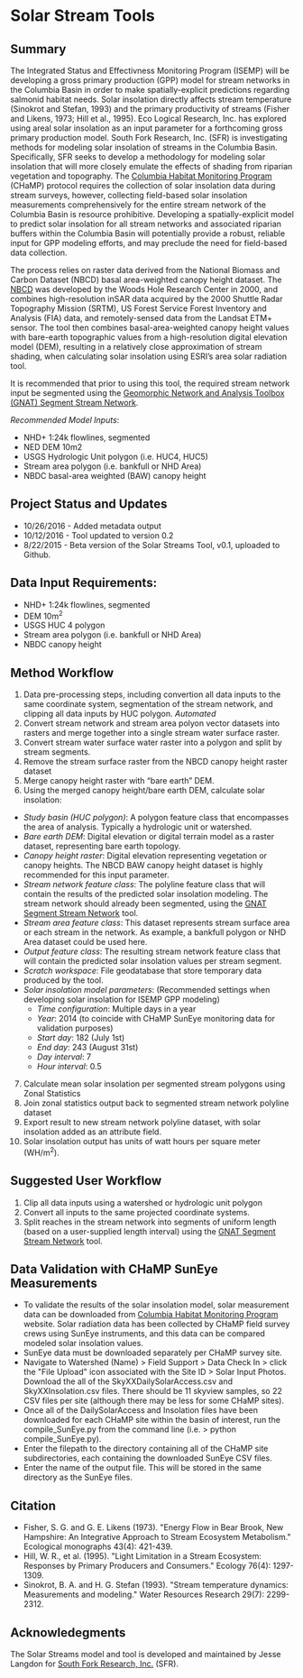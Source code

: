 # Solar Stream Tools

## Summary
The Integrated Status and Effectivness Monitoring Program (ISEMP) will be developing a gross primary production (GPP) model for stream networks in the Columbia Basin in order to make spatially-explicit predictions regarding salmonid habitat needs. Solar insolation directly affects stream temperature (Sinokrot and Stefan, 1993) and the primary productivity of streams (Fisher and Likens, 1973; Hill et al., 1995). Eco Logical Research, Inc. has explored using areal solar insolation as an input parameter for a forthcoming gross primary production model. South Fork Research, Inc. (SFR) is investigating methods for modeling solar insolation of streams in the Columbia Basin. Specifically, SFR seeks to develop a methodology for modeling solar insolation that will more closely emulate the effects of shading from riparian vegetation and topography.
The [Columbia Habitat Monitoring Program](https://www.champmonitoring.org/) (CHaMP) protocol requires the collection of solar insolation data during stream surveys, however, collecting field-based solar insolation measurements comprehensively for the entire stream network of the Columbia Basin is resource prohibitive.  Developing a spatially-explicit model to predict solar insolation for all stream networks and associated riparian buffers within the Columbia Basin will potentially provide a robust, reliable input for GPP modeling efforts, and may preclude the need for field-based data collection. 

The process relies on raster data derived from the National Biomass and Carbon Dataset (NBCD) basal area-weighted canopy height dataset.  The [NBCD](http://www.whrc.org/mapping/nbcd) was developed by the Woods Hole Research Center in 2000, and combines high-resolution inSAR data acquired by the 2000 Shuttle Radar Topography Mission (SRTM), US Forest Service Forest Inventory and Analysis (FIA) data, and remotely-sensed data from the Landsat ETM+ sensor.  The tool then combines basal-area-weighted canopy height values with bare-earth topographic values from a high-resolution digital elevation model (DEM), resulting in a relatively close approximation of stream shading, when calculating solar insolation using ESRI’s area solar radiation tool.  

It is recommended that prior to using this tool, the required stream network input be segmented using the [Geomorphic Network and Analysis Toolbox (GNAT) Segment Stream Network](https://bitbucket.org/KellyWhitehead/geomorphic-network-and-analysis-toolbox).

*Recommended Model Inputs*:
* NHD+ 1:24k flowlines, segmented
* NED DEM 10m2
* USGS Hydrologic Unit polygon (i.e. HUC4, HUC5)
* Stream area polygon (i.e. bankfull or NHD Area)
* NBDC basal-area weighted (BAW) canopy height

## Project Status and Updates
* 10/26/2016 - Added metadata output
* 10/12/2016 - Tool updated to version 0.2
* 8/22/2015 - Beta version of the Solar Streams Tool, v0.1, uploaded to Github.

## Data Input Requirements:
* NHD+ 1:24k flowlines, segmented
* DEM 10m<sup>2</sup>
* USGS HUC 4 polygon
* Stream area polygon (i.e. bankfull or NHD Area)
* NBDC canopy height

## Method Workflow
1. Data pre-processing steps, including convertion all data inputs to the same coordinate system, segmentation of the stream network, and clipping all data inputs by HUC polygon.
_Automated_
2. Convert stream network and stream area polyon vector datasets into rasters and merge together into a single stream water surface raster.
3. Convert stream water surface water raster into a polygon and split by stream segments.
4. Remove the stream surface raster from the NBCD canopy height raster dataset
5. Merge canopy height raster with “bare earth” DEM.
6. Using the merged canopy height/bare earth DEM, calculate solar insolation:
* *Study basin (HUC polygon)*: A polygon feature class that encompasses the area of analysis. Typically a hydrologic unit or watershed.
* *Bare earth DEM*: Digital elevation or digital terrain model as a raster dataset, representing bare earth topology.
* *Canopy height raster*: Digital elevation representing vegetation or canopy heights.  The NBCD BAW canopy height dataset is highly recommended for this input parameter.
* *Stream network feature class*: The polyline feature class that will contain the results of the predicted solar insolation modeling.  The stream network should already been segmented, using the [GNAT Segment Stream Network](https://bitbucket.org/KellyWhitehead/geomorphic-network-and-analysis-toolbox) tool.
* *Stream area feature class*: This dataset represents stream surface area or each stream in the network.  As example, a bankfull polygon or NHD Area dataset could be used here.
* *Output feature class*: The resulting stream network feature class that will contain the predicted solar insolation values per stream segment.
* *Scratch workspace*: File geodatabase that store temporary data produced by the tool.
* *Solar insolation model parameters*:
  (Recommended settings when developing solar insolation for ISEMP GPP modeling)
  * _Time configuration_: Multiple days in a year
  * _Year_: 2014 (to coincide with CHaMP SunEye monitoring data for validation purposes)
  * _Start day_: 182 (July 1st)
  * _End day_: 243 (August 31st)
  * _Day interval_: 7
  * _Hour interval_: 0.5
7. Calculate mean solar insolation per segmented stream polygons using Zonal Statistics
8. Join zonal statistics output back to segmented stream network polyline dataset
9. Export result to new stream network polyline dataset, with solar insolation added as an attribute field.
10. Solar insolation output has units of watt hours per square meter (WH/m<sup>2</sup>).

## Suggested User Workflow
1. Clip all data inputs using a watershed or hydrologic unit polygon
2. Convert all inputs to the same projected coordinate systems.
3. Split reaches in the stream network into segments of uniform length (based on a user-supplied length interval) using the [GNAT Segment Stream Network](https://bitbucket.org/KellyWhitehead/geomorphic-network-and-analysis-toolbox) tool.

## Data Validation with CHaMP SunEye Measurements
* To validate the results of the solar insolation model, solar measurement data can be downloaded from [Columbia Habitat Monitoring Program](https://www.champmonitoring.org/) website. Solar radiation data has been collected by CHaMP field survey crews using SunEye instruments, and this data can be compared modeled solar insolation values.
* SunEye data must be downloaded separately per CHaMP survey site. 
* Navigate to Watershed (Name) > Field Support > Data Check In > click the "File Upload" icon associated with the Site ID > Solar Input Photos.  Download the all of the SkyXXDailySolarAccess.csv and SkyXXInsolation.csv files.  There should be 11 skyview samples, so 22 CSV files per site (although there may be less for some CHaMP sites).
* Once all of the DailySolarAccess and Insolation files have been downloaded for each CHaMP site within the basin of interest, run the compile\_SunEye.py from the command line (i.e. > python compile\_SunEye.py).
* Enter the filepath to the directory containing all of the CHaMP site subdirectories, each containing the downloaded SunEye CSV files.
* Enter the name of the output file.  This will be stored in the same directory as the SunEye files.

## Citation
* Fisher, S. G. and G. E. Likens (1973). "Energy Flow in Bear Brook, New Hampshire: An Integrative Approach to Stream Ecosystem Metabolism." Ecological monographs 43(4): 421-439.
* Hill, W. R., et al. (1995). "Light Limitation in a Stream Ecosystem: Responses by Primary Producers and Consumers." Ecology 76(4): 1297-1309.
* Sinokrot, B. A. and H. G. Stefan (1993). "Stream temperature dynamics: Measurements and modeling." Water Resources Research 29(7): 2299-2312.

## Acknowledegments
The Solar Streams model and tool is developed and maintained by Jesse Langdon for [South Fork Research, Inc.](http://southforkresearch.org) (SFR).

